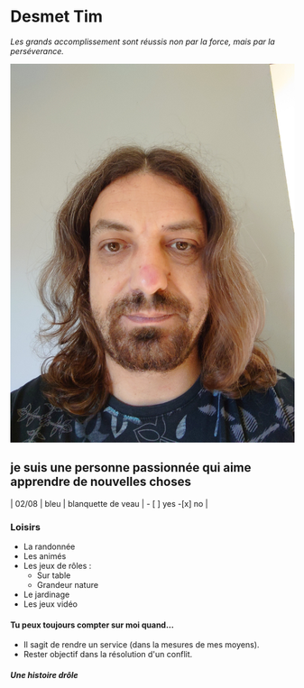 # Desmet Tim

_Les grands accomplissement sont réussis non par la force, mais par la perséverance._

![photo de moi](profil.jpeg)

## je suis une personne passionnée qui aime apprendre de nouvelles choses

| 02/08 | bleu | blanquette de veau | - [ ] yes -[x] no |

### Loisirs

- La randonnée
- Les animés
- Les jeux de rôles :
  - Sur table
  - Grandeur nature
- Le jardinage
- Les jeux vidéo

#### Tu peux toujours compter sur moi quand...

- Il sagit de rendre un service (dans la mesures de mes moyens).
- Rester objectif dans la résolution d'un conflit.

##### Une histoire drôle

